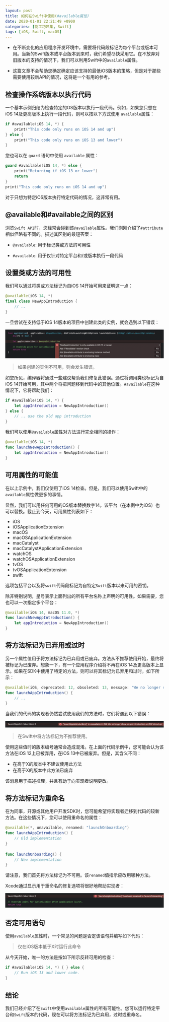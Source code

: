 ```yaml
---
layout: post
title: 如何在Swift中使用(#available属性)
date: 2020-01-01 22:21:49 +0900
categories: [能工巧匠集, Swift]
tags: [iOS, Swift, macOS]
---
```


- 在不断变化的应用程序开发环境中，需要将代码段标记为每个平台或版本可用。当新的Swift版本或平台版本到来时，我们希望尽快采用它。在不放弃对旧版本的支持的情况下，我们可以利用Swift中的`available`属性。


- 这篇文章不会帮助您确定确定应该支持的最低iOS版本的策略，但是对于那些需要使用较新API的情况，这将是一个有用的参考。

## 检查操作系统版本以执行代码
一个基本示例归结为检查特定的OS版本以执行一段代码。例如，如果您只想在iOS 14及更高版本上执行一段代码，则可以按以下方式使用 `available`属性：


```swift
if #available(iOS 14, *) {
    print("This code only runs on iOS 14 and up")
} else {
    print("This code only runs on iOS 13 and lower")
}
```


您也可以在 `guard` 语句中使用 `available` 属性：


```swift
guard #available(iOS 14, *) else {
    print("Returning if iOS 13 or lower")
    return
}
print("This code only runs on iOS 14 and up")
```


对于只想为特定iOS版本执行特定代码的情况，这非常有用。


## @available和#available之间的区别
浏览`Swift API`时，您经常会碰到该`@available`属性。我们刚刚介绍了`#attribute`相似但略有不同的。描述其区别的最短答案：

- `@available`: 用于标记类或方法的可用性

- `#available`: 用于仅针对特定平台和/或版本执行一段代码


## 设置类或方法的可用性
我们可以通过将类或方法标记为自iOS 14开始可用来证明这一点：

```swift
@available(iOS 14, *)
final class NewAppIntroduction {
    // ..
}
```

一旦尝试在支持低于iOS 14版本的项目中创建此类的实例，就会遇到以下错误：

![](/assets/images/2020/available_swift.png)

>如果创建的实例不可用，则会发生错误。


如您所见，编译器将通过一些建议帮助我们修复此错误。通过将调用类也标记为自iOS 14开始可用，其中两个将把问题移到代码中的其他位置。`#available`在这种情况下，它将帮助我们：

```swift
if #available(iOS 14, *) {
    let appIntroduction = NewAppIntroduction()
} else {
    // .. use the old app introduction
}
```


我们可以使用`@available`属性对方法进行完全相同的操作：

```swift
@available(iOS 14, *)
func launchNewAppIntroduction() {
    let appIntroduction = NewAppIntroduction()
}
```

## 可用属性的可能值
在以上示例中，我们仅使用了iOS 14检查。但是，我们可以使用Swift中的`available`属性做更多的事情。

显然，我们可以用任何可用的OS版本替换数字14。该平台（在本例中为iOS）也可以替换。截止到今天，可用属性列表如下：

- iOS
- iOSApplicationExtension
- macOS
- macOSApplicationExtension
- macCatalyst
- macCatalystApplicationExtension
- watchOS
- watchOSApplicationExtension
- tvOS
- tvOSApplicationExtension
- swift


选项包括平台以及将`swift`代码段标记为自特定`Swift`版本以来可用的密钥。

除非特别说明，星号表示上面列出的所有平台名称上声明的可用性。如果需要，您也可以一次指定多个平台：


```swift
@available(iOS 14, macOS 11.0, *)
func launchNewAppIntroduction() {
    let appIntroduction = NewAppIntroduction()
}
```


## 将方法标记为已弃用或过时
另一个属性值用于将方法标记为已弃用或已废弃。方法从不推荐使用开始，最终将被标记为已废弃。想象一下，有一个应用程序介绍将不再在iOS 14及更高版本上显示。如果在SDK中使用了特定的方法，则可以将其标记为已弃用和过时，如下所示：

```swift
@available(iOS, deprecated: 12, obsoleted: 13, message: "We no longer show an app introduction on iOS 14 and up")
func launchAppIntroduction() {
    // ..
}
```

当我们的代码的实现者仍然尝试使用我们的方法时，它们将遇到以下错误：

![](/assets/images/2020/deprecated_swift.png)

> 在Swift中将方法标记为不推荐使用。




使用这些值时的版本编号通常会造成混淆。在上面的代码示例中，您可能会认为该方法在iOS 12上已被弃用，在iOS 13中已被废弃。但是，其含义不同：

- 在高于X的版本中不建议使用此方法
- 在高于X的版本中此方法已废弃

该消息用于描述推理，并且有助于向实现者说明更改。

## 将方法标记为重命名
在为同事，开源或其他用户开发SDK时，您可能希望将实现者迁移到代码的较新方法。在这些情况下，您可以使用重命名的属性：

```swift
@available(*, unavailable, renamed: "launchOnboarding")
func launchAppIntroduction() {
    // Old implementation
}

func launchOnboarding() {
    // New implementation
}
```

请注意，我们首先将方法标记为不可用。该`renamed`值指示应改用哪种方法。

Xcode通过显示用于重命名的修复选项将很好地帮助实现者：

![](/assets/images/2020/renaming_method_swift.png)


## 否定可用语句
使用`available`属性时，一个常见的问题是否定该语句并编写如下代码：

> 仅在iOS版本低于X时运行此命令

从今天开始，唯一的方法是按如下所示反转可用的检查：

```swift
if #available(iOS 14, *) { } else {
    // Run iOS 13 and lower code.
}
```


## 结论
我们已经介绍了在`Swift`中使用`available`属性的所有可能性。您可以运行特定平台和`Swift`版本的代码，现在可以将方法标记为已弃用，过时或重命名。